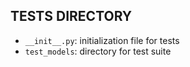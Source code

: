 ## TESTS DIRECTORY  
- `__init__.py`: initialization file for tests  
- `test_models`: directory for test suite  
